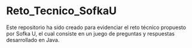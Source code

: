 # Reto_Tecnico_SofkaU
Este repositorio ha sido creado para evidenciar el reto técnico propuesto por Sofka U, el cual consiste en un juego de preguntas y respuestas desarrollado en Java.
